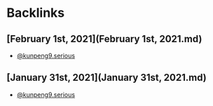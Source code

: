 
# Backlinks
## [February 1st, 2021](February 1st, 2021.md)
-  [@kunpeng9.serious](@kunpeng9.serious.md)

## [January 31st, 2021](January 31st, 2021.md)
-  [@kunpeng9.serious](@kunpeng9.serious.md)

